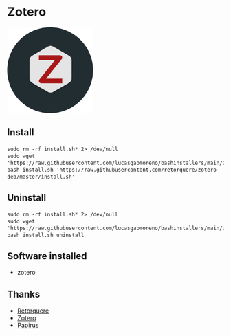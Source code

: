 # Zotero
<img src="preview.svg" width="200">

## Install
```
sudo rm -rf install.sh* 2> /dev/null
sudo wget 'https://raw.githubusercontent.com/lucasgabmoreno/bashinstallers/main/zotero/install.sh'
bash install.sh 'https://raw.githubusercontent.com/retorquere/zotero-deb/master/install.sh'
```

## Uninstall
```
sudo rm -rf install.sh* 2> /dev/null
sudo wget 'https://raw.githubusercontent.com/lucasgabmoreno/bashinstallers/main/zotero/install.sh'
bash install.sh uninstall
```

## Software installed
* zotero

## Thanks
* [Retorquere](https://github.com/retorquere/zotero-deb)
* [Zotero](https://www.zotero.org/)
* [Papirus](https://github.com/PapirusDevelopmentTeam)
